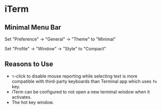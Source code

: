 # iTerm

## Minimal Menu Bar

Set "Preference" -> "General" -> "Theme" to "Minimal"

Set "Profile" -> "Window" -> "Style" to "Compact"

## Reasons to Use

- `⌥`-click to disable mouse reporting while selecting text is more compatible with third-party keyboards than Terminal app which uses `fn` key.
- iTerm can be configured to not open a new terminal window when it activates.
- The hot key window.
